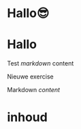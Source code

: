 # Hallo😎
# Hallo
Test *markdown* content

Nieuwe exercise

<ShortExercise id="NLRPuto7ZR1ZK0YoGwX5" title="test">
  
  Markdown *content*
  
  # inhoud
  
</ShortExercise>
